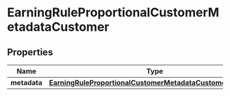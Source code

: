 

# EarningRuleProportionalCustomerMetadataCustomer


## Properties

| Name | Type | Description | Notes |
|------------ | ------------- | ------------- | -------------|
|**metadata** | [**EarningRuleProportionalCustomerMetadataCustomerMetadata**](EarningRuleProportionalCustomerMetadataCustomerMetadata.md) |  |  |



